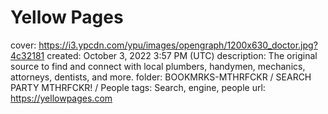 # Yellow Pages

cover: https://i3.ypcdn.com/ypu/images/opengraph/1200x630_doctor.jpg?4c32181
created: October 3, 2022 3:57 PM (UTC)
description: The original source to find and connect with local plumbers, handymen, mechanics, attorneys, dentists, and more.
folder: BOOKMRKS-MTHRFCKR / SEARCH PARTY MTHRFCKR! / People
tags: Search, engine, people
url: https://yellowpages.com